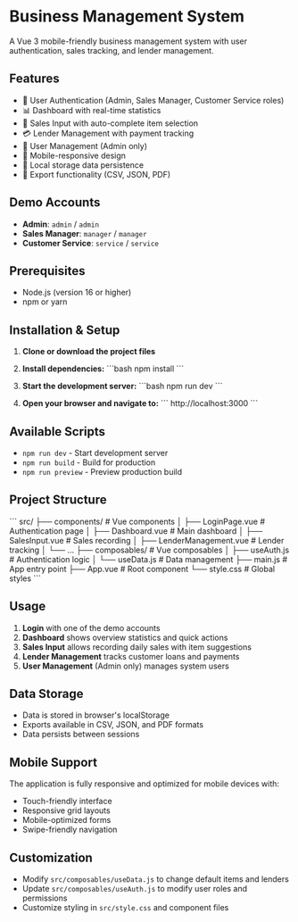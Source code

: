 # Business Management System

A Vue 3 mobile-friendly business management system with user authentication, sales tracking, and lender management.

## Features

- 🔐 User Authentication (Admin, Sales Manager, Customer Service roles)
- 📊 Dashboard with real-time statistics
- 🛒 Sales Input with auto-complete item selection
- 💳 Lender Management with payment tracking
- 👥 User Management (Admin only)
- 📱 Mobile-responsive design
- 💾 Local storage data persistence
- 📄 Export functionality (CSV, JSON, PDF)

## Demo Accounts

- **Admin**: `admin` / `admin`
- **Sales Manager**: `manager` / `manager`
- **Customer Service**: `service` / `service`

## Prerequisites

- Node.js (version 16 or higher)
- npm or yarn

## Installation & Setup

1. **Clone or download the project files**

2. **Install dependencies:**
   \`\`\`bash
   npm install
   \`\`\`

3. **Start the development server:**
   \`\`\`bash
   npm run dev
   \`\`\`

4. **Open your browser and navigate to:**
   \`\`\`
   http://localhost:3000
   \`\`\`

## Available Scripts

- `npm run dev` - Start development server
- `npm run build` - Build for production
- `npm run preview` - Preview production build

## Project Structure

\`\`\`
src/
├── components/          # Vue components
│   ├── LoginPage.vue   # Authentication page
│   ├── Dashboard.vue   # Main dashboard
│   ├── SalesInput.vue  # Sales recording
│   ├── LenderManagement.vue # Lender tracking
│   └── ...
├── composables/        # Vue composables
│   ├── useAuth.js     # Authentication logic
│   └── useData.js     # Data management
├── main.js            # App entry point
├── App.vue            # Root component
└── style.css          # Global styles
\`\`\`

## Usage

1. **Login** with one of the demo accounts
2. **Dashboard** shows overview statistics and quick actions
3. **Sales Input** allows recording daily sales with item suggestions
4. **Lender Management** tracks customer loans and payments
5. **User Management** (Admin only) manages system users

## Data Storage

- Data is stored in browser's localStorage
- Exports available in CSV, JSON, and PDF formats
- Data persists between sessions

## Mobile Support

The application is fully responsive and optimized for mobile devices with:
- Touch-friendly interface
- Responsive grid layouts
- Mobile-optimized forms
- Swipe-friendly navigation

## Customization

- Modify `src/composables/useData.js` to change default items and lenders
- Update `src/composables/useAuth.js` to modify user roles and permissions
- Customize styling in `src/style.css` and component files
